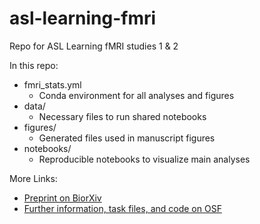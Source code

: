 # asl-learning-fmri
Repo for ASL Learning fMRI studies 1 &amp; 2

In this repo:
- fmri_stats.yml
  -   Conda environment for all analyses and figures
- data/
  - Necessary files to run shared notebooks
- figures/
  - Generated files used in manuscript figures
- notebooks/
  - Reproducible notebooks to visualize main analyses

More Links:
- [Preprint on BiorXiv](https://www.biorxiv.org/content/10.1101/2025.04.11.648265v1.abstract)
- [Further information, task files, and code on OSF](https://osf.io/4bh5p/)

